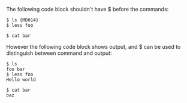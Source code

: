 The following code block shouldn't have $ before the commands:

    $ ls {MD014}
    $ less foo

    $ cat bar

However the following code block shows output, and $ can be used to
distinguish between command and output:

    $ ls
    foo bar
    $ less foo
    Hello world

    $ cat bar
    baz